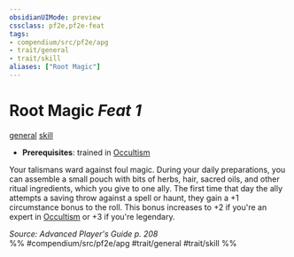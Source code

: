 ```yaml
---
obsidianUIMode: preview
cssclass: pf2e,pf2e-feat
tags:
- compendium/src/pf2e/apg
- trait/general
- trait/skill
aliases: ["Root Magic"]
---
```

# Root Magic  *Feat 1*  
[general](rules/traits/general.md)  [skill](rules/traits/skill.md)  

- **Prerequisites**: trained in [Occultism](compendium/skills.md#Occultism)

Your talismans ward against foul magic. During your daily preparations, you can assemble a small pouch with bits of herbs, hair, sacred oils, and other ritual ingredients, which you give to one ally. The first time that day the ally attempts a saving throw against a spell or haunt, they gain a +1 circumstance bonus to the roll. This bonus increases to +2 if you're an expert in [Occultism](compendium/skills.md#Occultism) or +3 if you're legendary.

*Source: Advanced Player's Guide p. 208*  
%% #compendium/src/pf2e/apg #trait/general #trait/skill %%